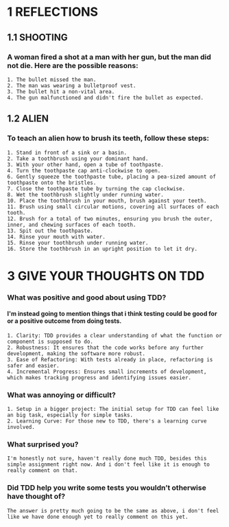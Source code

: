 # 1 REFLECTIONS
## 1.1 SHOOTING

### A woman fired a shot at a man with her gun, but the man did not die. Here are the possible reasons:

    1. The bullet missed the man.
    2. The man was wearing a bulletproof vest.
    3. The bullet hit a non-vital area.
    4. The gun malfunctioned and didn't fire the bullet as expected.

## 1.2 ALIEN

### To teach an alien how to brush its teeth, follow these steps:

    1. Stand in front of a sink or a basin.
    2. Take a toothbrush using your dominant hand.
    3. With your other hand, open a tube of toothpaste.
    4. Turn the toothpaste cap anti-clockwise to open.
    6. Gently squeeze the toothpaste tube, placing a pea-sized amount of toothpaste onto the bristles.
    7. Close the toothpaste tube by turning the cap clockwise.
    8. Wet the toothbrush slightly under running water.
    10. Place the toothbrush in your mouth, brush against your teeth.
    11. Brush using small circular motions, covering all surfaces of each tooth.
    12. Brush for a total of two minutes, ensuring you brush the outer, inner, and chewing surfaces of each tooth.
    13. Spit out the toothpaste.
    14. Rinse your mouth with water.
    15. Rinse your toothbrush under running water.
    16. Store the toothbrush in an upright position to let it dry.

# 3 GIVE YOUR THOUGHTS ON TDD
### What was positive and good about using TDD?

#### I'm instead going to mention things that i think testing could be good for or a positive outcome from doing tests.

    1. Clarity: TDD provides a clear understanding of what the function or component is supposed to do.
    2. Robustness: It ensures that the code works before any further development, making the software more robust.
    3. Ease of Refactoring: With tests already in place, refactoring is safer and easier.
    4. Incremental Progress: Ensures small increments of development, which makes tracking progress and identifying issues easier.

### What was annoying or difficult?

    1. Setup in a bigger project: The initial setup for TDD can feel like an big task, especially for simple tasks.
    2. Learning Curve: For those new to TDD, there's a learning curve involved.

### What surprised you?

    I'm honestly not sure, haven't really done much TDD, besides this simple assignment right now. And i don't feel like it is enough to really comment on that.

### Did TDD help you write some tests you wouldn’t otherwise have thought of?

    The answer is pretty much going to be the same as above, i don't feel like we have done enough yet to really comment on this yet.
